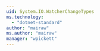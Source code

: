 ```yaml
---
uid: System.IO.WatcherChangeTypes
ms.technology: 
  - "dotnet-standard"
author: "mairaw"
ms.author: "mairaw"
manager: "wpickett"
---
```

